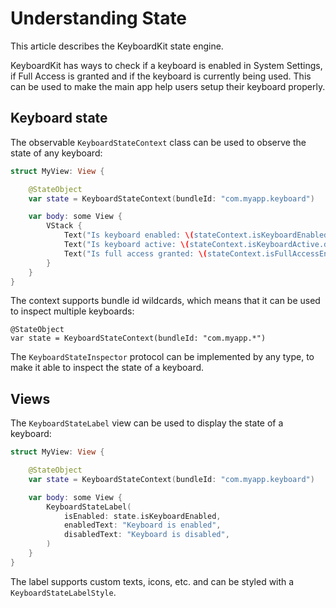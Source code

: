 # Understanding State

This article describes the KeyboardKit state engine.

KeyboardKit has ways to check if a keyboard is enabled in System Settings, if Full Access is granted and if the keyboard is currently being used. This can be used to make the main app help users setup their keyboard properly. 



## Keyboard state

The observable ``KeyboardStateContext`` class can be used to observe the state of any keyboard:

```swift
struct MyView: View {

    @StateObject
    var state = KeyboardStateContext(bundleId: "com.myapp.keyboard")

    var body: some View {
        VStack {
            Text("Is keyboard enabled: \(stateContext.isKeyboardEnabled.description)")
            Text("Is keyboard active: \(stateContext.isKeyboardActive.description)")
            Text("Is full access granted: \(stateContext.isFullAccessEnabled.description)")
        }
    }
} 
```

The context supports bundle id wildcards, which means that it can be used to inspect multiple keyboards:

```
@StateObject
var state = KeyboardStateContext(bundleId: "com.myapp.*")
```

The ``KeyboardStateInspector`` protocol can be implemented by any type, to make it able to inspect the state of a keyboard.


## Views

The ``KeyboardStateLabel`` view can be used to display the state of a keyboard:

```swift
struct MyView: View {

    @StateObject
    var state = KeyboardStateContext(bundleId: "com.myapp.keyboard")

    var body: some View {
        KeyboardStateLabel(
            isEnabled: state.isKeyboardEnabled,
            enabledText: "Keyboard is enabled",
            disabledText: "Keyboard is disabled",
        )
    }
} 
```

The label supports custom texts, icons, etc. and can be styled with a ``KeyboardStateLabelStyle``.
